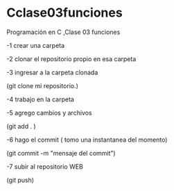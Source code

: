# Cclase03funciones
Programación en C ,Clase 03  funciones

  -1 crear una carpeta
  
  -2 clonar el repositorio propio en esa carpeta
  
  -3 ingresar a la carpeta clonada

  (git clone mi repositorio.)
  
  -4 trabajo en la carpeta
  
  -5 agrego cambios y archivos 

  (git add . )

  -6 hago el commit ( tomo una instantanea del momento)

  (git commit -m "mensaje del commit")
  
  -7 subir al repositorio WEB

(git push)
